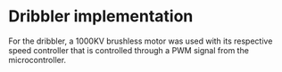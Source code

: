 # Dribbler implementation 

For the dribbler, a 1000KV brushless motor was used with its respective speed controller that is controlled through a PWM signal from the microcontroller.

